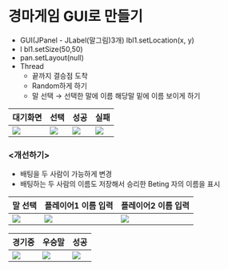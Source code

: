 # 경마게임 GUI로 만들기
- GUI(JPanel - JLabel(말그림)3개) lbl1.setLocation(x, y)
- l bl1.setSize(50,50)
- pan.setLayout(null)
- Thread
  + 끝까지 결승점 도착
  + Random하게 하기
  + 말 선택 → 선택한 말에 이름 해당말 밑에 이름 보이게 하기

|대기화면|선택|성공|실패|
|---|---|---|---| 
|<img src = "https://img1.daumcdn.net/thumb/R1280x0/?scode=mtistory2&fname=https%3A%2F%2Fblog.kakaocdn.net%2Fdn%2FbfqOBc%2FbtrVo40YR20%2FmLReVb6LRb2P4XHQfidQg0%2Fimg.png">|<img src = "https://img1.daumcdn.net/thumb/R1280x0/?scode=mtistory2&fname=https%3A%2F%2Fblog.kakaocdn.net%2Fdn%2Fbn0tHM%2FbtrVoGZ97hs%2FJFNagRtAO9i7GGFYUra0NK%2Fimg.png">|<img src = "https://img1.daumcdn.net/thumb/R1280x0/?scode=mtistory2&fname=https%3A%2F%2Fblog.kakaocdn.net%2Fdn%2FbkwCz5%2FbtrVqgGnnc7%2Ffb1VLkWzu5f5SlDu4GEEDK%2Fimg.png">|<img src = "https://img1.daumcdn.net/thumb/R1280x0/?scode=mtistory2&fname=https%3A%2F%2Fblog.kakaocdn.net%2Fdn%2FwQdHD%2FbtrVjMN13HL%2FGdDSLr3pIXDCBEEnY1Ik4k%2Fimg.png">| 

### <개선하기>
- 배팅을 두 사람이 가능하게 변경
- 배팅하는 두 사람의 이름도 저장해서 승리한 Beting 자의 이름을 표시

|말 선택|플레이어1 이름 입력|플레이어2 이름 입력|
|---|---|---|
|<img src = "https://img1.daumcdn.net/thumb/R1280x0/?scode=mtistory2&fname=https%3A%2F%2Fblog.kakaocdn.net%2Fdn%2F84v2o%2FbtrVpf2ieow%2FdVCgshWACMvCgk1WtT0PPk%2Fimg.png">|<img src = "https://img1.daumcdn.net/thumb/R1280x0/?scode=mtistory2&fname=https%3A%2F%2Fblog.kakaocdn.net%2Fdn%2Fcst0J5%2FbtrVpEt0Am7%2FXzAeqxG9xpEoikrSaIwTYk%2Fimg.png">|<img src = "https://img1.daumcdn.net/thumb/R1280x0/?scode=mtistory2&fname=https%3A%2F%2Fblog.kakaocdn.net%2Fdn%2FlWA4d%2FbtrVpuyboir%2FWJNBAeMNZJvK1BUaFyiFY0%2Fimg.png">|

|경기중|우승말|성공|
|---|---|---|
|<img src = "https://img1.daumcdn.net/thumb/R1280x0/?scode=mtistory2&fname=https%3A%2F%2Fblog.kakaocdn.net%2Fdn%2FbSVIkc%2FbtrVpfutLl4%2Fn4tQX5Gt55ZiVxrf5QYYU0%2Fimg.png">|<img src = "https://img1.daumcdn.net/thumb/R1280x0/?scode=mtistory2&fname=https%3A%2F%2Fblog.kakaocdn.net%2Fdn%2Fcs2wbL%2FbtrVpvRqLAl%2FhWzcV0ACQboFRhfeba2KM1%2Fimg.png">|<img src = "https://img1.daumcdn.net/thumb/R1280x0/?scode=mtistory2&fname=https%3A%2F%2Fblog.kakaocdn.net%2Fdn%2FWZ1sx%2FbtrVmgOlSyJ%2FaER4rSfwYloWctP3uOSJ1K%2Fimg.png">|
